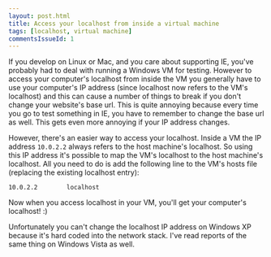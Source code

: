```yaml
---
layout: post.html
title: Access your localhost from inside a virtual machine
tags: [localhost, virtual machine]
commentsIssueId: 1
---
```


If you develop on Linux or Mac, and you care about supporting IE, you've probably had to deal with running a Windows VM for testing. However to access your computer's localhost from inside the VM you generally have to use your computer's IP address (since localhost now refers to the VM's localhost) and this can cause a number of things to break if you don't change your website's base url. This is quite annoying because every time you go to test something in IE, you have to remember to change the base url as well. This gets even more annoying if your IP address changes.

However, there's an easier way to access your localhost. Inside a VM the IP address `10.0.2.2` always refers to the host machine's localhost. So using this IP address it's possible to map the VM's localhost to the host machine's localhost. All you need to do is add the following line to the VM's hosts file (replacing the existing localhost entry):

    10.0.2.2        localhost

Now when you access localhost in your VM, you'll get your computer's localhost! :)

Unfortunately you can't change the localhost IP address on Windows XP because it's hard coded into the network stack. I've read reports of the same thing on Windows Vista as well.
